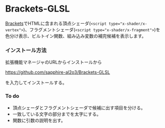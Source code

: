Brackets-GLSL
=============

[Brackets](http://brackets.io/)でHTMLに含まれる頂点シェーダ(`<script type="x-shader/x-vertex">`)、フラグメントシェーダ(`<script type="x-shader/x-fragment">`)を色分け表示、ビルトイン関数、組み込み変数の補完候補を表示します。

### インストール方法

拡張機能マネージャのURLからインストールから

 https://github.com/sapphire-al2o3/Brackets-GLSL

を入力してインストールする。

### To do

- 頂点シェーダとフラグメントシェーダで候補に出す項目を分ける。
- 一致している文字の部分までを太字にする。
- 関数に引数の説明を出す。

